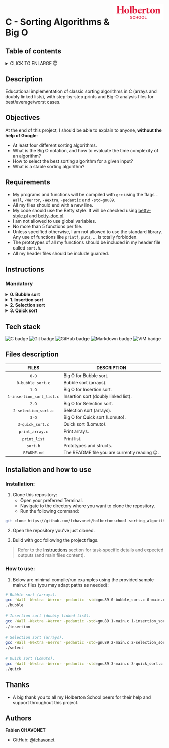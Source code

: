 <img height="50" align="right" src="https://raw.githubusercontent.com/fchavonet/fchavonet/refs/heads/main/assets/images/logo-holberton_school.webp" alt="Holberton School logo">

# C - Sorting Algorithms & Big O

## Table of contents

<details>
	<summary>
		CLICK TO ENLARGE 😇
	</summary>
	<a href="#description">Description</a>
	<br> 
	<a href="#objectives">Objectives</a>
	<br>
	<a href="#requirements">Requirements</a>
	<br>
	<a href="#instructions">Instructions</a>
	<br>
	<a href="#tech-stack">Tech stack</a>
	<br>
	<a href="#files-description">Files description</a>
	<br>
	<a href="#installation_and_how_to_use">Installation and how to use</a>
	<br>
	<a href="#thanks">Thanks</a>
	<br>
	<a href="#authors">Authors</a>
</details>

## <span id="description">Description</span>

Educational implementation of classic sorting algorithms in C (arrays and doubly linked lists), with step-by-step prints and Big-O analysis files for best/average/worst cases.

## <span id="objectives">Objectives</span>

At the end of this project, I should be able to explain to anyone, **without the help of Google**:

- At least four different sorting algorithms.
- What is the Big O notation, and how to evaluate the time complexity of an algorithm?
- How to select the best sorting algorithm for a given input?
- What is a stable sorting algorithm?

## <span id="requirements">Requirements</span>

- My programs and functions will be compiled with `gcc` using the flags `-Wall`, `-Werror`, `-Wextra`, `-pedantic` and `-std=gnu89`.
- All my files should end with a new line.
- My code should use the Betty style. It will be checked using [betty-style.pl](https://github.com/hs-hq/Betty/blob/main/betty-style.pl) and [betty-doc.pl](https://github.com/hs-hq/Betty/blob/main/betty-doc.pl).
- I am not allowed to use global variables.
- No more than 5 functions per file.
- Unless specified otherwise, I am not allowed to use the standard library. Any use of functions like `printf`, `puts`, … is totally forbidden.
- The prototypes of all my functions should be included in my header file called `sort.h`.
- All my header files should be include guarded.

## <span id="instructions">Instructions</span>

### Mandatory

<details>
	<summary>
		<b>0. Bubble sort</b>
	</summary>
	<br>

[![Watch the video](https://img.youtube.com/vi/lyZQPjUT5B4/hqdefault.jpg)](https://www.youtube.com/watch?v=lyZQPjUT5B4 "Watch on YouTube")

Write a function that sorts an array of integers in ascending order using the `Bubble sort` algorithm:

- Prototype: `void bubble_sort(int *array, size_t size);`.
- You’re expected to print the `array` after each time you swap two elements (see example below).

Write in the file `0-O`, the big O notations of the time complexity of the Bubble sort algorithm, with 1 notation per line:

- In the best case.
- In the average case.
- In the worst case.

```bash
alex@/tmp/sort$ cat 0-main.c 
#include <stdio.h>
#include <stdlib.h>
#include "sort.h"

/**
 * main - Entry point
 *
 * Return: Always 0
 */
int main(void)
{
    int array[] = {19, 48, 99, 71, 13, 52, 96, 73, 86, 7};
    size_t n = sizeof(array) / sizeof(array[0]);

    print_array(array, n);
    printf("\n");
    bubble_sort(array, n);
    printf("\n");
    print_array(array, n);
    return (0);
}
alex@/tmp/sort$ gcc -Wall -Wextra -Werror -pedantic 0-bubble_sort.c 0-main.c print_array.c -o bubble
alex@/tmp/sort$ ./bubble
19, 48, 99, 71, 13, 52, 96, 73, 86, 7

19, 48, 71, 99, 13, 52, 96, 73, 86, 7
19, 48, 71, 13, 99, 52, 96, 73, 86, 7
19, 48, 71, 13, 52, 99, 96, 73, 86, 7
19, 48, 71, 13, 52, 96, 99, 73, 86, 7
19, 48, 71, 13, 52, 96, 73, 99, 86, 7
19, 48, 71, 13, 52, 96, 73, 86, 99, 7
19, 48, 71, 13, 52, 96, 73, 86, 7, 99
19, 48, 13, 71, 52, 96, 73, 86, 7, 99
19, 48, 13, 52, 71, 96, 73, 86, 7, 99
19, 48, 13, 52, 71, 73, 96, 86, 7, 99
19, 48, 13, 52, 71, 73, 86, 96, 7, 99
19, 48, 13, 52, 71, 73, 86, 7, 96, 99
19, 13, 48, 52, 71, 73, 86, 7, 96, 99
19, 13, 48, 52, 71, 73, 7, 86, 96, 99
13, 19, 48, 52, 71, 73, 7, 86, 96, 99
13, 19, 48, 52, 71, 7, 73, 86, 96, 99
13, 19, 48, 52, 7, 71, 73, 86, 96, 99
13, 19, 48, 7, 52, 71, 73, 86, 96, 99
13, 19, 7, 48, 52, 71, 73, 86, 96, 99
13, 7, 19, 48, 52, 71, 73, 86, 96, 99
7, 13, 19, 48, 52, 71, 73, 86, 96, 99

7, 13, 19, 48, 52, 71, 73, 86, 96, 99
alex@/tmp/sort$ 
```

#
**Repo:**
- GitHub repository: `holbertonschool-sorting_algorithms`.
- File: `0-bubble_sort.c`, `0-O`.
<hr>
</details>

<details>
	<summary>
		<b>1. Insertion sort</b>
	</summary>
	<br>

[![Watch the video](https://img.youtube.com/vi/ROalU379l3U/hqdefault.jpg)](https://www.youtube.com/watch?v=ROalU379l3U "Watch on YouTube")

Write a function that sorts a doubly linked list of integers in ascending order using the `Insertion sort` algorithm:

- Prototype: `void insertion_sort_list(listint_t **list);`.
- You are not allowed to modify the integer n of a node. You have to swap the nodes themselves.
- You’re expected to print the `list` after each time you swap two elements (see example below).

Write in the file `1-O`, the big O notations of the time complexity of the Insertion sort algorithm, with 1 notation per line:

- In the best case.
- In the average case.
- In the worst case.

```bash
alex@/tmp/sort$ cat 1-main.c
#include <stdio.h>
#include <stdlib.h>
#include "sort.h"

/**
 * create_listint - Creates a doubly linked list from an array of integers
 *
 * @array: Array to convert to a doubly linked list
 * @size: Size of the array
 *
 * Return: Pointer to the first element of the created list. NULL on failure
 */
listint_t *create_listint(const int *array, size_t size)
{
    listint_t *list;
    listint_t *node;
    int *tmp;

    list = NULL;
    while (size--)
    {
        node = malloc(sizeof(*node));
        if (!node)
            return (NULL);
        tmp = (int *)&node->n;
        *tmp = array[size];
        node->next = list;
        node->prev = NULL;
        list = node;
        if (list->next)
            list->next->prev = list;
    }
    return (list);
}

/**
 * main - Entry point
 *
 * Return: Always 0
 */
int main(void)
{
    listint_t *list;
    int array[] = {19, 48, 99, 71, 13, 52, 96, 73, 86, 7};
    size_t n = sizeof(array) / sizeof(array[0]);

    list = create_listint(array, n);
    if (!list)
        return (1);
    print_list(list);
    printf("\n");
    insertion_sort_list(&list);
    printf("\n");
    print_list(list);
    return (0);
}
alex@/tmp/sort$ gcc -Wall -Wextra -Werror -pedantic 1-main.c 1-insertion_sort_list.c print_list.c -o insertion
alex@/tmp/sort$ ./insertion
19, 48, 99, 71, 13, 52, 96, 73, 86, 7

19, 48, 71, 99, 13, 52, 96, 73, 86, 7
19, 48, 71, 13, 99, 52, 96, 73, 86, 7
19, 48, 13, 71, 99, 52, 96, 73, 86, 7
19, 13, 48, 71, 99, 52, 96, 73, 86, 7
13, 19, 48, 71, 99, 52, 96, 73, 86, 7
13, 19, 48, 71, 52, 99, 96, 73, 86, 7
13, 19, 48, 52, 71, 99, 96, 73, 86, 7
13, 19, 48, 52, 71, 96, 99, 73, 86, 7
13, 19, 48, 52, 71, 96, 73, 99, 86, 7
13, 19, 48, 52, 71, 73, 96, 99, 86, 7
13, 19, 48, 52, 71, 73, 96, 86, 99, 7
13, 19, 48, 52, 71, 73, 86, 96, 99, 7
13, 19, 48, 52, 71, 73, 86, 96, 7, 99
13, 19, 48, 52, 71, 73, 86, 7, 96, 99
13, 19, 48, 52, 71, 73, 7, 86, 96, 99
13, 19, 48, 52, 71, 7, 73, 86, 96, 99
13, 19, 48, 52, 7, 71, 73, 86, 96, 99
13, 19, 48, 7, 52, 71, 73, 86, 96, 99
13, 19, 7, 48, 52, 71, 73, 86, 96, 99
13, 7, 19, 48, 52, 71, 73, 86, 96, 99
7, 13, 19, 48, 52, 71, 73, 86, 96, 99

7, 13, 19, 48, 52, 71, 73, 86, 96, 99
alex@/tmp/sort$
```

#
**Repo:**
- GitHub repository: `holbertonschool-sorting_algorithms`.
- File: `1-insertion_sort_list.c`, `1-O`.
<hr>
</details>

<details>
	<summary>
		<b>2. Selection sort</b>
	</summary>
	<br>

[![Watch the video](https://img.youtube.com/vi/Ns4TPTC8whw/hqdefault.jpg)](https://www.youtube.com/watch?v=Ns4TPTC8whw "Watch on YouTube")

Write a function that sorts an array of integers in ascending order using the `Selection sort` algorithm:

- Prototype: `void selection_sort(int *array, size_t size);`.
- You’re expected to print the `array` after each time you swap two elements (see example below).

Write in the file `2-O`, the big O notations of the time complexity of the Selection sort algorithm, with 1 notation per line:

- In the best case.
- In the average case.
- In the worst case.

#
**Repo:**
- GitHub repository: `holbertonschool-sorting_algorithms`.
- File: `2-selection_sort.c`, `2-O`.
<hr>
</details>

<details>
	<summary>
		<b>3. Quick sort</b>
	</summary>
	<br>

[![Watch the video](https://img.youtube.com/vi/ywWBy6J5gz8/hqdefault.jpg)](https://www.youtube.com/watch?v=ywWBy6J5gz8 "Watch on YouTube")

Write a function that sorts an array of integers in ascending order using the `Quick sort` algorithm

- Prototype: `void quick_sort(int *array, size_t size);`.
- You must implement the `Lomuto` partition scheme.
- The pivot should always be the last element of the partition being sorted.
- You’re expected to print the `array` after each time you swap two elements (see example below).

Write in the file `3-O`, the big O notations of the time complexity of the Quick sort algorithm, with 1 notation per line:

- In the best case.
- In the average case.
- In the worst case.

```bash
alex@/tmp/sort$ cat 3-main.c
#include <stdio.h>
#include <stdlib.h>
#include "sort.h"

/**
 * main - Entry point
 *
 * Return: Always 0
 */
int main(void)
{
    int array[] = {19, 48, 99, 71, 13, 52, 96, 73, 86, 7};
    size_t n = sizeof(array) / sizeof(array[0]);

    print_array(array, n);
    printf("\n");
    quick_sort(array, n);
    printf("\n");
    print_array(array, n);
    return (0);
}
alex@/tmp/sort$ gcc -Wall -Wextra -Werror -pedantic -std=gnu89 3-main.c 3-quick_sort.c print_array.c -o quick

alex@/tmp/sort$ ./quick
19, 48, 99, 71, 13, 52, 96, 73, 86, 7

7, 48, 99, 71, 13, 52, 96, 73, 86, 19
7, 13, 99, 71, 48, 52, 96, 73, 86, 19
7, 13, 19, 71, 48, 52, 96, 73, 86, 99
7, 13, 19, 71, 48, 52, 73, 96, 86, 99
7, 13, 19, 71, 48, 52, 73, 86, 96, 99
7, 13, 19, 48, 71, 52, 73, 86, 96, 99
7, 13, 19, 48, 52, 71, 73, 86, 96, 99

7, 13, 19, 48, 52, 71, 73, 86, 96, 99
alex@/tmp/sort$
```

#
**Repo:**
- GitHub repository: `holbertonschool-sorting_algorithms`.
- File: `3-quick_sort.c`, `3-O`.
<hr>
</details>

## <span id="tech-stack">Tech stack</span>

<p align="left">
    <img src="https://img.shields.io/badge/C-a8b9cc?logo=&logoColor=black&style=for-the-badge" alt="C badge">
    <img src="https://img.shields.io/badge/GIT-f05032?logo=git&logoColor=white&style=for-the-badge" alt="Git badge">
    <img src="https://img.shields.io/badge/GITHUB-181717?logo=github&logoColor=white&style=for-the-badge" alt="GitHub badge">
    <img src="https://img.shields.io/badge/MARKDOWN-000000?logo=markdown&logoColor=white&style=for-the-badge" alt="Markdown badge">
    <img src="https://img.shields.io/badge/VIM-019733?logo=vim&logoColor=white&style=for-the-badge" alt="VIM badge">
</p>

## <span id="files-description">Files description</span>

| **FILES**                 | **DESCRIPTION**                               |
| :-----------------------: | --------------------------------------------- |
| `0-O`                     | Big O for Bubble sort.                        |
| `0-bubble_sort.c`         | Bubble sort (arrays).                         |
| `1-O`                     | Big O for Insertion sort.                     |
| `1-insertion_sort_list.c` | Insertion sort (doubly linked list).          |
| `2-O`                     | Big O for Selection sort.                     |
| `2-selection_sort.c`      | Selection sort (arrays).                      |
| `3-O`                     | Big O for Quick sort (Lomuto).                |
| `3-quick_sort.c`          | Quick sort (Lomuto).                          |
| `print_array.c`           | Print arrays.                                 |
| `print_list`              | Print list.                                   |
| `sort.h`                  | Prototypes and structs.                       |
| `README.md`               | The README file you are currently reading 😉. |

## <span id="installation_and_how_to_use">Installation and how to use</span>

### Installation:

1. Clone this repository:
	- Open your preferred Terminal.
	- Navigate to the directory where you want to clone the repository.
	- Run the following command:

```bash
git clone https://github.com/fchavonet/holbertonschool-sorting_algorithms.git
```

2. Open the repository you've just cloned.

3. Build with gcc following the project flags.

> Refer to the <a href="#instructions">Instructions</a> section for task-specific details and expected outputs (and main files content).

### How to use:

1. Below are minimal compile/run examples using the provided sample main.c files (you may adapt paths as needed):

```bash
# Bubble sort (arrays).
gcc -Wall -Wextra -Werror -pedantic -std=gnu89 0-bubble_sort.c 0-main.c print_array.c -o bubble
./bubble

# Insertion sort (doubly linked list).
gcc -Wall -Wextra -Werror -pedantic -std=gnu89 1-main.c 1-insertion_sort_list.c print_list.c -o insertion
./insertion

# Selection sort (arrays).
gcc -Wall -Wextra -Werror -pedantic -std=gnu89 2-main.c 2-selection_sort.c print_array.c -o select
./select

# Quick sort (Lomuto).
gcc -Wall -Wextra -Werror -pedantic -std=gnu89 3-main.c 3-quick_sort.c print_array.c -o quick
./quick
```

## <span id="thanks">Thanks</span>

- A big thank you to all my Holberton School peers for their help and support throughout this project.

## <span id="authors">Authors</span>

**Fabien CHAVONET**
- GitHub: [@fchavonet](https://github.com/fchavonet)
